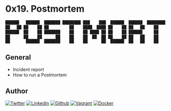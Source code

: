# 0x19. Postmortem

```bash
██████   ██████  ███████ ████████ ███    ███  ██████  ██████  ████████ ███████ ███    ███ 
██   ██ ██    ██ ██         ██    ████  ████ ██    ██ ██   ██    ██    ██      ████  ████ 
██████  ██    ██ ███████    ██    ██ ████ ██ ██    ██ ██████     ██    █████   ██ ████ ██ 
██      ██    ██      ██    ██    ██  ██  ██ ██    ██ ██   ██    ██    ██      ██  ██  ██ 
██       ██████  ███████    ██    ██      ██  ██████  ██   ██    ██    ███████ ██      ██ 
```

## General

* Incident report
* How to run a Postmortem

## Author

<!-- twitter -->
[![Twitter](https://img.shields.io/twitter/follow/ralex_uy?style=social)](https://twitter.com/ralex_uy) <!-- linkedin --> [![Linkedin](https://img.shields.io/badge/LinkedIn-+27K-blue?style=social&logo=linkedin)](https://www.linkedin.com/in/ronald-rivero/) <!-- github --> [![Github](https://img.shields.io/github/followers/ralexrivero?style=social)](https://github.com/ralexrivero/) <!-- vagrant --> [![Vagrant](https://img.shields.io/static/v1?label=&message=Vagrant%20Profile&color=1868F2&logo=vagrant&labelColor=2F333A)](https://app.vagrantup.com/ralexrivero) <!-- docker --> [![Docker](https://img.shields.io/static/v1?label=&message=Docker%20Profile&color=2496ED&logo=Docker&labelColor=2F333A)](https://hub.docker.com/u/ralexrivero)